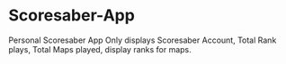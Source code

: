 # Scoresaber-App
Personal Scoresaber App
Only displays Scoresaber Account, Total Rank plays, Total Maps played, display ranks for maps.
